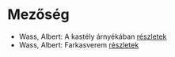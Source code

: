 # Mezőség

- Wass, Albert: A kastély árnyékában [részletek](_details/%7Bopf.creator%7D.md#id_219)
- Wass, Albert: Farkasverem [részletek](_details/%7Bopf.creator%7D.md#id_214)